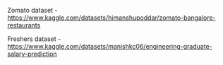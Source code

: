 Zomato dataset - https://www.kaggle.com/datasets/himanshupoddar/zomato-bangalore-restaurants

Freshers dataset - https://www.kaggle.com/datasets/manishkc06/engineering-graduate-salary-prediction
